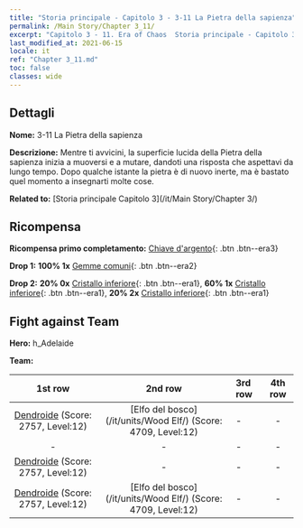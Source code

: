```yaml
---
title: "Storia principale - Capitolo 3 - 3-11 La Pietra della sapienza"
permalink: /Main Story/Chapter 3_11/
excerpt: "Capitolo 3 - 11. Era of Chaos  Storia principale - Capitolo 3_11. 3-11 La Pietra della sapienza"
last_modified_at: 2021-06-15
locale: it
ref: "Chapter 3_11.md"
toc: false
classes: wide
---
```


## Dettagli

 **Nome:** 3-11 La Pietra della sapienza

 **Descrizione:** Mentre ti avvicini, la superficie lucida della Pietra della sapienza inizia a muoversi e a mutare, dandoti una risposta che aspettavi da lungo tempo. Dopo qualche istante la pietra è di nuovo inerte, ma è bastato quel momento a insegnarti molte cose.

 **Related to:** [Storia principale Capitolo 3](/it/Main Story/Chapter 3/)

## Ricompensa

 **Ricompensa primo completamento:** [Chiave d'argento](/ItemsIT/con_693/){: .btn .btn--era3}

 **Drop 1:** **100% 1x** [Gemme comuni](/ItemsIT/mat_10/){: .btn .btn--era2}

 **Drop 2:** **20% 0x** [Cristallo inferiore](/ItemsIT/mat_5/){: .btn .btn--era1}, **60% 1x** [Cristallo inferiore](/ItemsIT/mat_5/){: .btn .btn--era1}, **20% 2x** [Cristallo inferiore](/ItemsIT/mat_5/){: .btn .btn--era1}


## Fight against Team
 **Hero:** h_Adelaide

 **Team:**


  | 1st row | 2nd row | 3rd row | 4th row |
  |:----:|:----:|:----|:----:|
  | [Dendroide](/it/units/Treant/) (Score: 2757, Level:12)  | [Elfo del bosco](/it/units/Wood Elf/) (Score: 4709, Level:12)  | - | - |
  | - | - | - | - |
  | [Dendroide](/it/units/Treant/) (Score: 2757, Level:12)  | - | - | - |
  | [Dendroide](/it/units/Treant/) (Score: 2757, Level:12)  | [Elfo del bosco](/it/units/Wood Elf/) (Score: 4709, Level:12)  | - | - |


